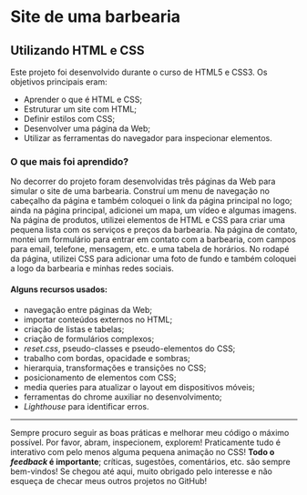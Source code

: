# Site de uma barbearia
## Utilizando HTML e CSS
Este projeto foi desenvolvido durante o curso de HTML5 e CSS3. Os objetivos principais eram:
- Aprender o que é HTML e CSS;
- Estruturar um site com HTML;
- Definir estilos com CSS;
- Desenvolver uma página da Web;
- Utilizar as ferramentas do navegador para inspecionar elementos.

### O que mais foi aprendido?
No decorrer do projeto foram desenvolvidas três páginas da Web para simular o site de uma barbearia.
Construí um menu de navegação no cabeçalho da página e também coloquei o link da página principal no logo; ainda na página principal, adicionei um mapa, um vídeo e algumas imagens.
Na página de produtos, utilizei elementos de HTML e CSS para criar uma pequena lista com os serviços e preços da barbearia.
Na página de contato, montei um formulário para entrar em contato com a barbearia, com campos para email, telefone, mensagem, etc. e uma tabela de horários.
No rodapé da página, utilizei CSS para adicionar uma foto de fundo e também coloquei a logo da barbearia e minhas redes sociais.

#### Alguns recursos usados:
- navegação entre páginas da Web;
- importar conteúdos externos no HTML;
- criação de listas e tabelas;
- criação de formulários complexos;
- *reset.css*, pseudo-classes e pseudo-elementos do CSS;
- trabalho com bordas, opacidade e sombras;
- hierarquia, transformações e transições no CSS;
- posicionamento de elementos com CSS;
- media queries para atualizar o layout em dispositivos móveis;
- ferramentas do chrome auxiliar no desenvolvimento;
- *Lighthouse* para identificar erros.

---

Sempre procuro seguir as boas práticas e melhorar meu código o máximo possível. Por favor, abram, inspecionem, explorem! Praticamente tudo é interativo com pelo menos alguma pequena animação no CSS!
**Todo o *feedback* é importante**; críticas, sugestões, comentários, etc. são sempre bem-vindos! Se chegou até aqui, muito obrigado pelo interesse e não esqueça de checar meus outros projetos no GitHub!

